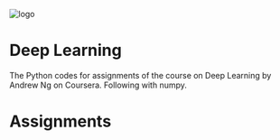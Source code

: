 ![logo](https://user-images.githubusercontent.com/75822824/118496991-451a2d00-b742-11eb-8d8b-fd6c7e0dad81.jpg)

# Deep Learning

The Python codes for assignments of the course on Deep Learning by Andrew Ng on Coursera. Following with numpy.

# Assignments
